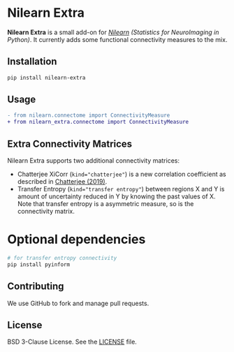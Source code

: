 # Nilearn Extra

**Nilearn Extra** is a small add-on for *[Nilearn](https://nilearn.github.io/) (Statistics for NeuroImaging in Python)*. It currently adds some functional connectivity measures to the mix.

## Installation

```bash
pip install nilearn-extra
```

## Usage

```diff
- from nilearn.connectome import ConnectivityMeasure
+ from nilearn_extra.connectome import ConnectivityMeasure
```

## Extra Connectivity Matrices

Nilearn Extra supports two additional connectivity matrices:
- Chatterjee XiCorr (`kind="chatterjee"`) is a new correlation coefficient as described in [Chatterjee (2019)](https://arxiv.org/abs/1909.10140).
- Transfer Entropy (`kind="transfer entropy"`) between regions X and Y is amount of uncertainty reduced in Y by knowing the past values of X. Note that transfer entropy is a asymmetric measure, so is the connectivity matrix.

# Optional dependencies

```bash
# for transfer entropy connectivity
pip install pyinform
```

## Contributing

We use GitHub to fork and manage pull requests.

## License

BSD 3-Clause License. See the [LICENSE](LICENSE) file.
